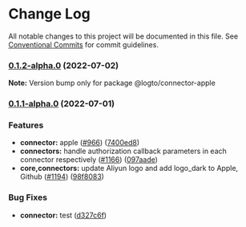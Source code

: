 # Change Log

All notable changes to this project will be documented in this file.
See [Conventional Commits](https://conventionalcommits.org) for commit guidelines.

### [0.1.2-alpha.0](https://github.com/logto-io/logto/compare/v0.1.1-alpha.0...v0.1.2-alpha.0) (2022-07-02)

**Note:** Version bump only for package @logto/connector-apple





### [0.1.1-alpha.0](https://github.com/logto-io/logto/compare/v0.1.0-internal...v0.1.1-alpha.0) (2022-07-01)


### Features

* **connector:** apple ([#966](https://github.com/logto-io/logto/issues/966)) ([7400ed8](https://github.com/logto-io/logto/commit/7400ed8896fdceda6165a0540413efb4e3a47438))
* **connectors:** handle authorization callback parameters in each connector respectively ([#1166](https://github.com/logto-io/logto/issues/1166)) ([097aade](https://github.com/logto-io/logto/commit/097aade2e2e1b1ea1531bcb4c1cca8d24961a9b9))
* **core,connectors:** update Aliyun logo and add logo_dark to Apple, Github ([#1194](https://github.com/logto-io/logto/issues/1194)) ([98f8083](https://github.com/logto-io/logto/commit/98f808320b1c79c51f8bd6f49e35ca44363ea560))


### Bug Fixes

* **connector:** test ([d327c6f](https://github.com/logto-io/logto/commit/d327c6fdf5f4a3fbc68618f46df7ac213d77aed5))
